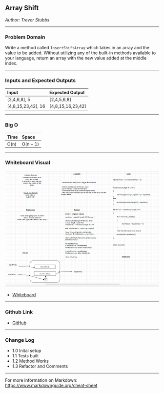## Array Shift
*Author: Trevor Stubbs*

---

### Problem Domain
Write a method called `InsertShiftArray` which takes in an array and the value to be added. 
Without utilizing any of the built-in methods available to your language, return an array with 
the new value added at the middle index.

---

### Inputs and Expected Outputs

| Input | Expected Output |
| :----------- | :----------- |
| [2,4,6,8], 5 | [2,4,5,6,8] |
| [4,8,15,23,42], 16 | [4,8,15,16,23,42] |


---

### Big O


| Time | Space |
| :----------- | :----------- |
| O(n) | O(n + 1) |


---


### Whiteboard Visual
![Whiteboard](assets/array-shift.png)
- [Whiteboard](https://drive.google.com/file/d/1Ot9iCIbAn-8C6zUokZikqziJ96da5Oht/view?usp=sharing)

---

### Github Link
- [GitHub](https://github.com/TrevorStubbs/data-structures-and-algorithms/blob/master/Dotnet/code-challenges/ArrayShift/ArrayShift/Program.cs)

---

### Change Log
- 1.0 Inital setup
- 1.1 Tests built
- 1.2 Method Works
- 1.3 Refactor and Comments

---

For more information on Markdown: https://www.markdownguide.org/cheat-sheet